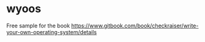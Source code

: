 # wyoos
Free sample for the book https://www.gitbook.com/book/checkraiser/write-your-own-operating-system/details
